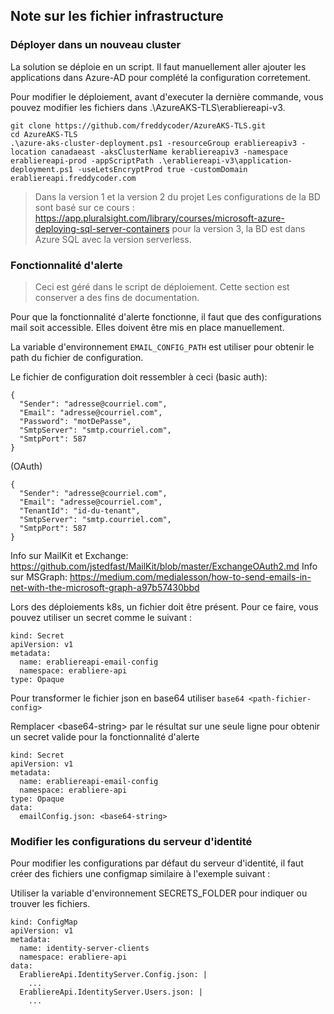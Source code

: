 ## Note sur les fichier infrastructure

### Déployer dans un nouveau cluster

La solution se déploie en un script. Il faut manuellement aller ajouter les applications dans Azure-AD pour complété la configuration corretement.

Pour modifier le déploiement, avant d'executer la dernière commande, vous pouvez modifier les fichiers dans .\AzureAKS-TLS\erabliereapi-v3.

```
git clone https://github.com/freddycoder/AzureAKS-TLS.git
cd AzureAKS-TLS
.\azure-aks-cluster-deployment.ps1 -resourceGroup erabliereapiv3 -location canadaeast -aksClusterName kerabliereapiv3 -namespace erabliereapi-prod -appScriptPath .\erabliereapi-v3\application-deployment.ps1 -useLetsEncryptProd true -customDomain erabliereapi.freddycoder.com
```

> Dans la version 1 et la version 2 du projet Les configurations de la BD sont basé sur ce cours : https://app.pluralsight.com/library/courses/microsoft-azure-deploying-sql-server-containers pour la version 3, la BD est dans Azure SQL avec la version serverless.

### Fonctionnalité d'alerte

> Ceci est géré dans le script de déploiement. Cette section est conserver a des fins de documentation.

Pour que la fonctionnalité d'alerte fonctionne, il faut que des configurations mail soit accessible. Elles doivent être mis en place manuellement.

La variable d'environnement ```EMAIL_CONFIG_PATH``` est utiliser pour obtenir le path du fichier de configuration.

Le fichier de configuration doit ressembler à ceci (basic auth): 
```
{
  "Sender": "adresse@courriel.com",
  "Email": "adresse@courriel.com",
  "Password": "motDePasse",
  "SmtpServer": "smtp.courriel.com",
  "SmtpPort": 587
}
```

(OAuth)
```
{
  "Sender": "adresse@courriel.com",
  "Email": "adresse@courriel.com",
  "TenantId": "id-du-tenant",
  "SmtpServer": "smtp.courriel.com",
  "SmtpPort": 587
}
```

Info sur MailKit et Exchange: https://github.com/jstedfast/MailKit/blob/master/ExchangeOAuth2.md
Info sur MSGraph: https://medium.com/medialesson/how-to-send-emails-in-net-with-the-microsoft-graph-a97b57430bbd

Lors des déploiements k8s, un fichier doit être présent. Pour ce faire, vous pouvez utiliser un secret comme le suivant : 
```
kind: Secret
apiVersion: v1
metadata:
  name: erabliereapi-email-config
  namespace: erabliere-api
type: Opaque
```

Pour transformer le fichier json en base64 utiliser ```base64 <path-fichier-config>```

Remplacer \<base64-string\> par le résultat sur une seule ligne pour obtenir un secret valide pour la fonctionnalité d'alerte

```
kind: Secret
apiVersion: v1
metadata:
  name: erabliereapi-email-config
  namespace: erabliere-api
type: Opaque
data:
  emailConfig.json: <base64-string>
```

### Modifier les configurations du serveur d'identité

Pour modifier les configurations par défaut du serveur d'identité, il faut créer des fichiers une configmap similaire à l'exemple suivant :

Utiliser la variable d'environnement SECRETS_FOLDER pour indiquer ou trouver les fichiers.

```
kind: ConfigMap
apiVersion: v1
metadata:
  name: identity-server-clients
  namespace: erabliere-api
data:
  ErabliereApi.IdentityServer.Config.json: |
    ...
  ErabliereApi.IdentityServer.Users.json: |
    ...
```